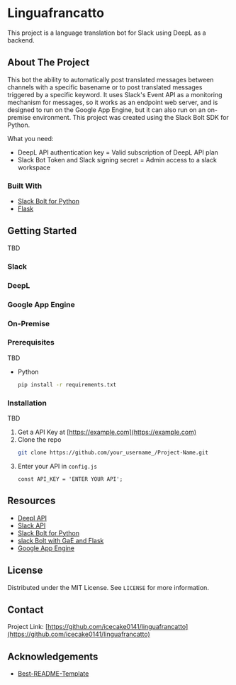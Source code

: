 # Linguafrancatto

This project is a language translation bot for Slack using DeepL as a backend.  


## About The Project

This bot the ability to automatically post translated messages between channels with a specific basename or to post translated messages triggered by a specific keyword.  It uses Slack's Event API as a monitoring mechanism for messages, so it works as an endpoint web server, and is designed to run on the Google App Engine, but it can also run on an on-premise environment.  This project was created using the Slack Bolt SDK for Python.

What you need:
* DeepL API authentication key = Valid subscription of DeepL API plan
* Slack Bot Token and Slack signing secret = Admin access to a slack workspace


### Built With

* [Slack Bolt for Python](https://github.com/slackapi/bolt-python)
* [Flask](https://flask.palletsprojects.com/)


## Getting Started

TBD
### Slack
### DeepL
### Google App Engine
### On-Premise

### Prerequisites

TBD
* Python
  ```sh
  pip install -r requirements.txt
  ```


### Installation

TBD
1. Get a API Key at [https://example.com](https://example.com)
2. Clone the repo
   ```sh
   git clone https://github.com/your_username_/Project-Name.git
   ```
3. Enter your API in `config.js`
   ```JS
   const API_KEY = 'ENTER YOUR API';
   ```


## Resources

* [Deepl API](https://www.deepl.com/docs-api/introduction/)
* [Slack API](https://api.slack.com/)
* [Slack Bolt for Python](https://slack.dev/bolt-python/tutorial/getting-started)
* [slack Bolt with GaE and Flask](https://github.com/slackapi/bolt-python/blob/main/examples/google_app_engine/flask/main.py)
* [Google App Engine](https://cloud.google.com/appengine/docs/standard/python3/runtime)


## License

Distributed under the MIT License. See `LICENSE` for more information.


## Contact

Project Link: [https://github.com/icecake0141/linguafrancatto](https://github.com/icecake0141/linguafrancatto)


## Acknowledgements
* [Best-README-Template](https://github.com/othneildrew/Best-README-Template/)
